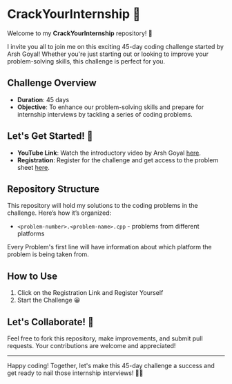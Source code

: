 # CrackYourInternship 🚀

Welcome to my **CrackYourInternship** repository! 🎉

I invite you all to join me on this exciting 45-day coding challenge started by Arsh Goyal! 
Whether you're just starting out or looking to improve your problem-solving skills, this challenge is perfect for you.

## Challenge Overview

- **Duration**: 45 days
- **Objective**: To enhance our problem-solving skills and prepare for internship interviews by tackling a series of coding problems.

## Let's Get Started! 🌟

- **YouTube Link**: Watch the introductory video by Arsh Goyal [here](https://youtu.be/1iUuMs-xU5Y?si=ZKqunYTaJmezZHo-).
- **Registration**: Register for the challenge and get access to the problem sheet [here](https://www.proelevate.in/dsa-practice/arsh-dsa-sheet).

## Repository Structure

This repository will hold my solutions to the coding problems in the challenge. Here’s how it’s organized:

- `<problem-number>.<problem-name>.cpp` - problems from different platforms

Every Problem's first line will have information about which platform the problem is being taken from.

## How to Use

1. Click on the Registration Link and Register Yourself
2. Start the Challenge 😀

## Let's Collaborate! 🤝

Feel free to fork this repository, make improvements, and submit pull requests. Your contributions are welcome and appreciated!

---

Happy coding! Together, let's make this 45-day challenge a success and get ready to nail those internship interviews! 💪🚀

